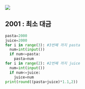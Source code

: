 ![](C:\Users\sky\AppData\Roaming\Typora\typora-user-images\image-20200429214325764.png)

## 2001 : 최소 대금 

```python
pasta=2000
juice=2000
for i in range(3): #3번째 까지 pasta
  num=int(input())
  if num<=pasta:
    pasta=num
for i in range(2): #2번째 까지 juice
  num=int(input())
  if num<=juice:
    juice=num
print(round((pasta+juice)*1.1,2))
```


